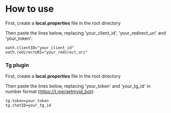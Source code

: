 # How to use
First, create a **local.properties** file in the root directory

Then paste the lines below, replacing 'your_client_id', 'your_redirect_uri' and 'your_token':
```
oath.clientID="your_client_id"
oath.redirectURI="your_redirect_uri"
```

### Tg plugin
First, create a **local.properties** file in the root directory

Then paste the lines below, replacing 'your_token' and 'your_tg_id' in number format (https://t.me/getmyid_bot):

```
tg.token=your_token
tg.chatID=your_tg_id
```
